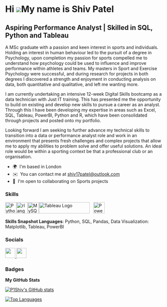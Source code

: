 Hi ![](https://user-images.githubusercontent.com/18350557/176309783-0785949b-9127-417c-8b55-ab5a4333674e.gif)My name is Shiv Patel
==================================================================================================================================

Aspiring Performance Analyst | Skilled in SQL, Python and Tableau
----------------------------


A MSc graduate with a passion and keen interest in sports and individuals. Holding an interest in human behaviour led to the pursuit of a degree in Psychology, upon completion my passion for sports compelled me to understand how psychology could be used to influence and improve performance within athletes and teams. My masters in Sport and Exercise Psychology were successful, and during research for projects in both degrees I discovered a strength and enjoyment in conducting analysis on data, both quantitative and qualitative, and left me wanting more. 

I am currently undertaking an intensive 12-week Digital Skills bootcamp as a data technician with Just IT training. This has presented me the opportunity to build on existing and develop new skills to pursue a career as an analyst. Through this I have been developing my expertise in areas such as Excel, SQL, Tableau, PowerBI, Python and R, which have been consolidated through projects and posted onto my portfolio. 

Looking forward I am seeking to further advance my technical skills to transition into a data or performance analyst role and work in an environment that presents fresh challenges and complex projects that allow me to apply my abilities to problem solve and offer useful solutions. An ideal role would be within a sporting context be that a professional club or an organisation.

* 🌍  I'm based in London
* ✉️  You can contact me at [shiv17patel@outlook.com](mailto:shiv17patel@outlook.com)
* 🤝  I'm open to collaborating on Sports projects


### Skills


<p align="left">
<a href="https://www.python.org/" target="_blank" rel="noreferrer"><img src="https://raw.githubusercontent.com/danielcranney/readme-generator/main/public/icons/skills/python-colored.svg" width="36" height="36" alt="Python" /></a><a href="https://www.r-project.org/" target="_blank" rel="noreferrer"><img src="https://raw.githubusercontent.com/danielcranney/readme-generator/main/public/icons/skills/rlang-colored.svg" width="36" height="36" alt="rlang" /></a><a href="https://www.mysql.com/" target="_blank" rel="noreferrer"><img src="https://raw.githubusercontent.com/danielcranney/readme-generator/main/public/icons/skills/mysql-colored.svg" width="36" height="36" alt="MySQL" /></a><a href="https://public.tableau.com/app/profile/shiv.patel2064/vizzes" target="_blank" rel="noreferrer"><img src="https://raw.githubusercontent.com/gilbarbara/logos/main/logos/tableau.svg" width="163" height="36" alt="Tableau Logo" /></a>&nbsp;&nbsp; <a href="https://app.powerbi.com/groups/me/reports/c50e0353-416e-453d-8cbc-bd8d0ed69526/b341edab47fee1a88d5e?experience=power-bi" target="_blank" rel="noreferrer"><img src="https://cdn.worldvectorlogo.com/logos/power-bi.svg" width="36" height="36" alt="PowerBI" /></a>&nbsp;&nbsp;
</p>


**Skills Snapshot Languages**: Python, SQL, Pandas, Data Visualization: Matplotlib, Tableau, PowerBI

### Socials

<p align="left"> <a href="https://www.github.com/P1Shiv" target="_blank" rel="noreferrer"> <picture> <source media="(prefers-color-scheme: dark)" srcset="https://raw.githubusercontent.com/danielcranney/readme-generator/main/public/icons/socials/github-dark.svg" /> <source media="(prefers-color-scheme: light)" srcset="https://raw.githubusercontent.com/danielcranney/readme-generator/main/public/icons/socials/github.svg" /> <img src="https://raw.githubusercontent.com/danielcranney/readme-generator/main/public/icons/socials/github.svg" width="32" height="32" /> </picture> </a> <a href="https://www.linkedin.com/in/shiv-p-b260ab336" target="_blank" rel="noreferrer"> <picture> <source media="(prefers-color-scheme: dark)" srcset="https://raw.githubusercontent.com/danielcranney/readme-generator/main/public/icons/socials/linkedin-dark.svg" /> <source media="(prefers-color-scheme: light)" srcset="https://raw.githubusercontent.com/danielcranney/readme-generator/main/public/icons/socials/linkedin.svg" /> <img src="https://raw.githubusercontent.com/danielcranney/readme-generator/main/public/icons/socials/linkedin.svg" width="32" height="32" /> </picture> </a></p>

### Badges

<b>My GitHub Stats</b>

<a href="http://www.github.com/P1Shiv"><img src="https://github-readme-stats.vercel.app/api?username=P1Shiv&show_icons=true&hide=&count_private=true&title_color=0891b2&text_color=ffffff&icon_color=0891b2&bg_color=1c1917&hide_border=true&show_icons=true" alt="P1Shiv's GitHub stats" /></a>

<a href="https://github.com/P1Shiv" align="left"><img src="https://github-readme-stats.vercel.app/api/top-langs/?username=P1Shiv&langs_count=10&title_color=0891b2&text_color=ffffff&icon_color=0891b2&bg_color=1c1917&hide_border=true&locale=en&custom_title=Top%20%Languages" alt="Top Languages" /></a>

